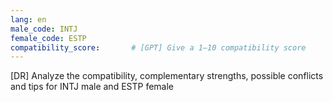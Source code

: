 ```yaml
---
lang: en
male_code: INTJ
female_code: ESTP
compatibility_score:       # [GPT] Give a 1–10 compatibility score
---
```


[DR] Analyze the compatibility, complementary strengths, possible conflicts and tips for INTJ male and ESTP female

